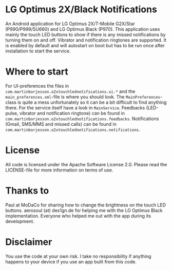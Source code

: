 LG Optimus 2X/Black Notifications
=================================
An Android application for LG Optimus 2X/T-Mobile G2X/Star (P990/P999/SU660) and LG Optimus Black (P970). This application uses mainly the touch LED buttons to show if there is any missed notifications by turning them on and off. Vibrator and notification ringtones are supported. It is enabled by default and will autostart on boot but has to be run once after installation to start the service.

Where to start
==============
For UI-preferences the files in `com.martinborjesson.o2xtouchlednotifications.ui.*` and the `main_preferences.xml`-file is where you should look. The `MainPreferences`-class is quite a mess unfortunately so it can be a bit difficult to find anything there.
For the service itself have a look in `MainService`.
Feedbacks (LED-pulse, vibrator and notification ringtone) can be found in `com.martinborjesson.o2xtouchlednotifications.feedbacks`.
Notifications (Gmail, SMS/MMS and missed calls) can be found in `com.martinborjesson.o2xtouchlednotifications.notifications`.

License
=======
All code is licensed under the Apache Software License 2.0. Please read the LICENSE-file for more information on terms of use.

Thanks to
=========
Paul at MoDaCo for sharing how to change the brightness on the touch LED buttons.
aerosoul (at) des1gn.de for helping me with the LG Optimus Black implementation.
Everyone who helped me out with the app during its development.

Disclaimer
==========
You use the code at your own risk. I take no responsibility if anything happens to your device if you use an app built from this code.